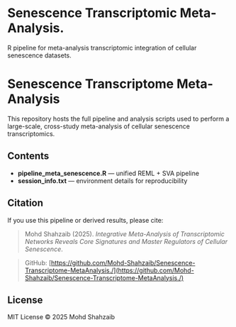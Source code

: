 # Senescence Transcriptomic Meta-Analysis.
R pipeline for meta-analysis  transcriptomic integration of cellular senescence datasets.
# Senescence Transcriptome Meta-Analysis

This repository hosts the full pipeline and analysis scripts used to perform
a large-scale, cross-study meta-analysis of cellular senescence transcriptomics.

## Contents
- **pipeline_meta_senescence.R** — unified REML + SVA pipeline
- **session_info.txt** — environment details for reproducibility
  

## Citation
If you use this pipeline or derived results, please cite:
> Mohd Shahzaib (2025). *Integrative Meta-Analysis of Transcriptomic Networks Reveals Core Signatures and Master Regulators of Cellular Senescence*.

> GitHub: [https://github.com/Mohd-Shahzaib/Senescence-Transcriptome-MetaAnalysis./](https://github.com/Mohd-Shahzaib/Senescence-Transcriptome-MetaAnalysis./)

## License
MIT License © 2025 Mohd Shahzaib
